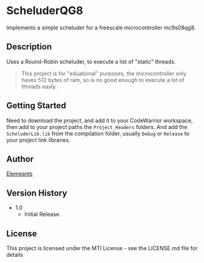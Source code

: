 # ScheluderQG8

Implements a simple scheluder for a freescale microcontroller mc9s08qg8.

## Description

Uses a Round-Robin scheluder, to execute a list of "static" threads.

> This project is for "eduational" purposes, the microcontroller only
> haves 512 bytes of ram, so is no good enough to execute a lot of
> threads easly.

## Getting Started

Need to download the project, and add it to your CodeWarrior workspace, then add to your project paths the `Project_Headers` folders.
And add the `ScheluderLib.lib` from the compilation folder, usually `Debug` or `Release` to your project link libraries.

## Author

[Elemeants](https://github.com/Elemeants)

## Version History

* 1.0
    * Initial Release.

## License

This project is licensed under the MTI License - see the LICENSE.md file for details

